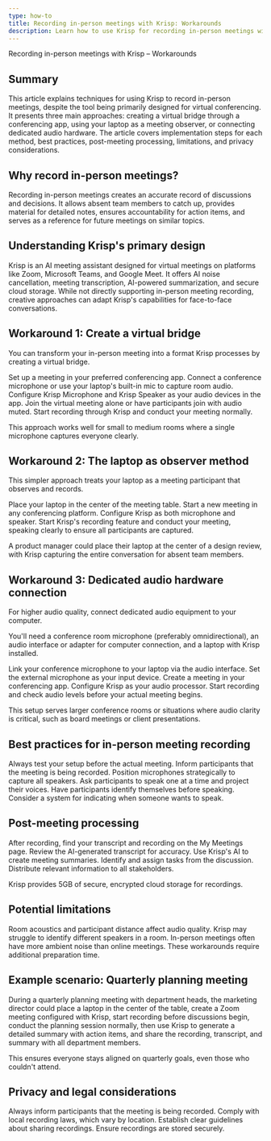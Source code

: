 ```yaml
---
type: how-to
title: Recording in-person meetings with Krisp: Workarounds
description: Learn how to use Krisp for recording in-person meetings with three effective workarounds: creating a virtual bridge, using your laptop as a meeting observer, or connecting dedicated audio hardware.
---
```


Recording in-person meetings with Krisp – Workarounds

## Summary

This article explains techniques for using Krisp to record in-person meetings, despite the tool being primarily designed for virtual conferencing. It presents three main approaches: creating a virtual bridge through a conferencing app, using your laptop as a meeting observer, or connecting dedicated audio hardware. The article covers implementation steps for each method, best practices, post-meeting processing, limitations, and privacy considerations.

## Why record in-person meetings?

Recording in-person meetings creates an accurate record of discussions and decisions. It allows absent team members to catch up, provides material for detailed notes, ensures accountability for action items, and serves as a reference for future meetings on similar topics.

## Understanding Krisp's primary design

Krisp is an AI meeting assistant designed for virtual meetings on platforms like Zoom, Microsoft Teams, and Google Meet. It offers AI noise cancellation, meeting transcription, AI-powered summarization, and secure cloud storage. While not directly supporting in-person meeting recording, creative approaches can adapt Krisp's capabilities for face-to-face conversations.

## Workaround 1: Create a virtual bridge

You can transform your in-person meeting into a format Krisp processes by creating a virtual bridge.

Set up a meeting in your preferred conferencing app. Connect a conference microphone or use your laptop's built-in mic to capture room audio. Configure Krisp Microphone and Krisp Speaker as your audio devices in the app. Join the virtual meeting alone or have participants join with audio muted. Start recording through Krisp and conduct your meeting normally.

This approach works well for small to medium rooms where a single microphone captures everyone clearly.

## Workaround 2: The laptop as observer method

This simpler approach treats your laptop as a meeting participant that observes and records.

Place your laptop in the center of the meeting table. Start a new meeting in any conferencing platform. Configure Krisp as both microphone and speaker. Start Krisp's recording feature and conduct your meeting, speaking clearly to ensure all participants are captured.

A product manager could place their laptop at the center of a design review, with Krisp capturing the entire conversation for absent team members.

## Workaround 3: Dedicated audio hardware connection

For higher audio quality, connect dedicated audio equipment to your computer.

You'll need a conference room microphone (preferably omnidirectional), an audio interface or adapter for computer connection, and a laptop with Krisp installed.

Link your conference microphone to your laptop via the audio interface. Set the external microphone as your input device. Create a meeting in your conferencing app. Configure Krisp as your audio processor. Start recording and check audio levels before your actual meeting begins.

This setup serves larger conference rooms or situations where audio clarity is critical, such as board meetings or client presentations.

## Best practices for in-person meeting recording

Always test your setup before the actual meeting. Inform participants that the meeting is being recorded. Position microphones strategically to capture all speakers. Ask participants to speak one at a time and project their voices. Have participants identify themselves before speaking. Consider a system for indicating when someone wants to speak.

## Post-meeting processing

After recording, find your transcript and recording on the My Meetings page. Review the AI-generated transcript for accuracy. Use Krisp's AI to create meeting summaries. Identify and assign tasks from the discussion. Distribute relevant information to all stakeholders.

Krisp provides 5GB of secure, encrypted cloud storage for recordings.

## Potential limitations

Room acoustics and participant distance affect audio quality. Krisp may struggle to identify different speakers in a room. In-person meetings often have more ambient noise than online meetings. These workarounds require additional preparation time.

## Example scenario: Quarterly planning meeting

During a quarterly planning meeting with department heads, the marketing director could place a laptop in the center of the table, create a Zoom meeting configured with Krisp, start recording before discussions begin, conduct the planning session normally, then use Krisp to generate a detailed summary with action items, and share the recording, transcript, and summary with all department members.

This ensures everyone stays aligned on quarterly goals, even those who couldn't attend.

## Privacy and legal considerations

Always inform participants that the meeting is being recorded. Comply with local recording laws, which vary by location. Establish clear guidelines about sharing recordings. Ensure recordings are stored securely.